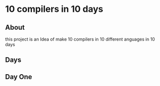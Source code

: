 # 10 compilers in 10 days

## About
this project is an Idea of make 10 compilers in 10 different anguages in 10 days

## Days
**Day One**
-
     